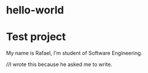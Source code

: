 # hello-world
<h1>Test project</h1><p>
<p>My name is Rafael, I'm student of Software Engineering.</p> //I wrote this because he asked me to write.

